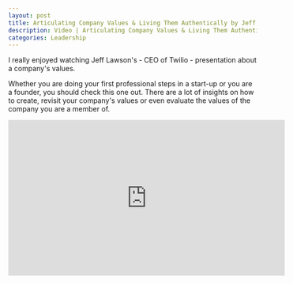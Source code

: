 ```yaml
---
layout: post
title: Articulating Company Values & Living Them Authentically by Jeff Lawson
description: Video | Articulating Company Values & Living Them Authentically by Jeff Lawson
categories: Leadership
---
```


I really enjoyed watching Jeff Lawson's - CEO of Twilio - presentation about a company's values.

Whether you are doing your first professional steps in a start-up or you are a founder, you should check this one out. There are a lot of insights on how to create, revisit your company's values or even evaluate the values of the company you are a member of.

<div class="video-fluid-wrapper">
<iframe width="560" height="315" src="https://www.youtube.com/embed/0CKI8Jah-Po" title="YouTube video player" frameborder="0" allow="accelerometer; autoplay; clipboard-write; encrypted-media; gyroscope; picture-in-picture" allowfullscreen></iframe>
</div>
